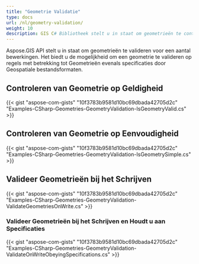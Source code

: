```yaml
---
title: "Geometrie Validatie"
type: docs
url: /nl/geometry-validation/
weight: 10
description: GIS C# Bibliotheek stelt u in staat om geometrieën te controleren op geldigheid, voor eenvoudige en valide geometrieën bij het schrijven terwijl u specificaties naleeft.
---
```


Aspose.GIS API stelt u in staat om geometrieën te valideren voor een aantal bewerkingen. Het biedt u de mogelijkheid om een geometrie te valideren op regels met betrekking tot Geometrieën evenals specificaties door Geospatiale bestandsformaten.
## **Controleren van Geometrie op Geldigheid**
{{< gist "aspose-com-gists" "10f3783b9581d10bc69dbada42705d2c" "Examples-CSharp-Geometries-GeometryValidation-IsGeometryValid.cs" >}}
## **Controleren van Geometrie op Eenvoudigheid**
{{< gist "aspose-com-gists" "10f3783b9581d10bc69dbada42705d2c" "Examples-CSharp-Geometries-GeometryValidation-IsGeometrySimple.cs" >}}
## **Valideer Geometrieën bij het Schrijven**
{{< gist "aspose-com-gists" "10f3783b9581d10bc69dbada42705d2c" "Examples-CSharp-Geometries-GeometryValidation-ValidateGeometriesOnWrite.cs" >}}
### **Valideer Geometrieën bij het Schrijven en Houdt u aan Specificaties**
{{< gist "aspose-com-gists" "10f3783b9581d10bc69dbada42705d2c" "Examples-CSharp-Geometries-GeometryValidation-ValidateOnWriteObeyingSpecifications.cs" >}}
